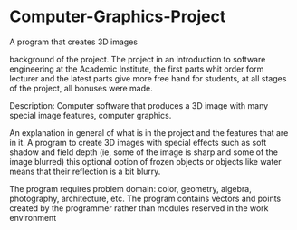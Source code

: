 # Computer-Graphics-Project
A program that creates 3D images

background of the project. The project in an introduction to software engineering at the Academic Institute, the first parts whit order form lecturer and the latest parts give more free hand for students, at all stages of the project, all bonuses were made.

Description: Computer software that produces a 3D image with many special image features, computer graphics.

An explanation in general of what is in the project and the features that are in it. A program to create 3D images with special effects such as soft shadow and field depth (ie, some of the image is sharp and some of the image blurred) this optional option of frozen objects or objects like water means that their reflection is a bit blurry.

The program requires problem domain: color, geometry, algebra, photography, architecture, etc. The program contains vectors and points created by the programmer rather than modules reserved in the work environment
